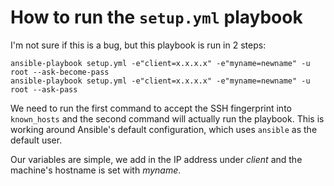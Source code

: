 # How to run the `setup.yml` playbook 
I'm not sure if this is a bug, but this playbook is run in 2 steps: 

```
ansible-playbook setup.yml -e"client=x.x.x.x" -e"myname=newname" -u root --ask-become-pass
ansible-playbook setup.yml -e"client=x.x.x.x" -e"myname=newname" -u root --ask-pass
```

We need to run the first command to accept the SSH fingerprint into `known_hosts` 
and the second command will actually run the playbook. This is working around Ansible's default configuration, which uses `ansible` as the default user.

Our variables are simple, we add in the IP address under *client* 
and the machine's hostname is set with *myname*. 
